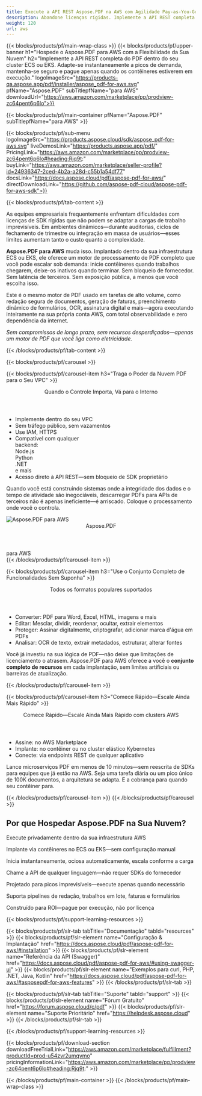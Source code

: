 ```yaml
---
title: Execute a API REST Aspose.PDF na AWS com Agilidade Pay-as-You-Go | ECS & EKS Pronto
description: Abandone licenças rígidas. Implemente a API REST completa do Aspose.PDF dentro do seu cluster AWS ECS ou EKS—escalone sob demanda, controle a infraestrutura e pague apenas quando processar.
weight: 120
url: aws
---
```


{{< blocks/products/pf/main-wrap-class >}}
{{< blocks/products/pf/upper-banner
h1="Hospede o Aspose.PDF para AWS com a Flexibilidade da Sua Nuvem"
h2="Implemente a API REST completa do PDF dentro do seu cluster ECS ou EKS. Adapte-se instantaneamente a picos de demanda, mantenha-se seguro e pague apenas quando os contêineres estiverem em execução."
logoImageSrc="https://products-qa.aspose.app/pdf/installer/aspose_pdf-for-aws.svg"
pfName="Aspose.PDF"
subTitlepfName="para AWS"
downloadUrl="https://aws.amazon.com/marketplace/pp/prodview-zc64pent6p6lo">}}

{{< blocks/products/pf/main-container pfName="Aspose.PDF" subTitlepfName="para AWS" >}}

{{< blocks/products/pf/sub-menu logoImageSrc="https://products.aspose.cloud/sdk/aspose_pdf-for-aws.svg" liveDemosLink="https://products.aspose.app/pdf/" PricingLink="https://aws.amazon.com/marketplace/pp/prodview-zc64pent6p6lo#heading:Rjq9t:" buyLink="https://aws.amazon.com/marketplace/seller-profile?id=24936347-2ced-4b2a-a28d-c55b1a54df77" docsLink="https://docs.aspose.cloud/pdf/aspose-pdf-for-aws/" directDownloadLink="https://github.com/aspose-pdf-cloud/aspose-pdf-for-aws-sdk">}}

{{< blocks/products/pf/tab-content >}}
<p>As equipes empresariais frequentemente enfrentam dificuldades com licenças de SDK rígidas que não podem se adaptar a cargas de trabalho imprevisíveis. Em ambientes dinâmicos—durante auditorias, ciclos de fechamento de trimestre ou integração em massa de usuários—esses limites aumentam tanto o custo quanto a complexidade.</p>

<p><strong>Aspose.PDF para AWS</strong> muda isso. Implantado dentro da sua infraestrutura ECS ou EKS, ele oferece um motor de processamento de PDF completo que você pode escalar sob demanda: inicie contêineres quando trabalhos chegarem, deixe-os inativos quando terminar. Sem bloqueio de fornecedor. Sem latência de terceiros. Sem exposição pública, a menos que você escolha isso.</p>

<p>Este é o mesmo motor de PDF usado em tarefas de alto volume, como redação segura de documentos, geração de faturas, preenchimento dinâmico de formulários, OCR, assinatura digital e mais—agora executando inteiramente na sua própria conta AWS, com total observabilidade e zero dependência da internet.</p>

<p><em>Sem compromissos de longo prazo, sem recursos desperdiçados—apenas um motor de PDF que você liga como eletricidade.</em></p>
{{< /blocks/products/pf/tab-content >}}

{{< blocks/products/pf/carousel >}}

{{< blocks/products/pf/carousel-item h3="Traga o Poder da Nuvem PDF para o Seu VPC" >}}
<div class="diagram1 d1-cloud">
<div class="d1-row">
<div class="d1-col d1-right">
<header><i class="fa fa-lock"></i>Quando o Controle Importa, Vá para o Interno</header>
<ul>
<li>Implemente dentro do seu VPC</li>
<li>Sem tráfego público, sem vazamentos</li>
<li>Use IAM, HTTPS</li>
<li>Compatível com qualquer<br> backend:<br>Node.js<br>Python<br>.NET<br>e mais</li>
<li>Acesso direto à API REST—sem bloqueio de SDK proprietário</li>
</ul>
<p>Quando você está construindo sistemas onde a integridade dos dados e o tempo de atividade são inegociáveis, descarregar PDFs para APIs de terceiros não é apenas ineficiente—é arriscado. Coloque o processamento onde você o controla.</p>
</div>
</div>
<div class="d1-logo">
<img src="https://products-qa.aspose.app/pdf/installer/aspose_pdf-for-aws.svg" alt="Aspose.PDF para AWS">
<header>Aspose.PDF</header>
<footer>para AWS</footer>
</div>
</div>
{{< /blocks/products/pf/carousel-item >}}

{{< blocks/products/pf/carousel-item h3="Use o Conjunto Completo de Funcionalidades Sem Suponha" >}}
<div class="diagram1 d1-cloud">
<div class="d1-row">
<div class="d1-col d1-right">
<header><i class="fa fa-lock"></i>Todos os formatos populares suportados</header>
<ul>
<li>Converter: PDF para Word, Excel, HTML, imagens e mais</li>
<li>Editar: Mesclar, dividir, reordenar, ocultar, extrair elementos</li>
<li>Proteger: Assinar digitalmente, criptografar, adicionar marca d'água em PDFs</li>
<li>Analisar: OCR de texto, extrair metadados, estruturar, alterar fontes</li>
</ul>
<p>Você já investiu na sua lógica de PDF—não deixe que limitações de licenciamento o atrasem. Aspose.PDF para AWS oferece a você o <strong>conjunto completo de recursos</strong> em cada implantação, sem limites artificiais ou barreiras de atualização.</p>
</div>
</div>
</div>
{{< /blocks/products/pf/carousel-item >}}

{{< blocks/products/pf/carousel-item h3="Comece Rápido—Escale Ainda Mais Rápido" >}}
<div class="diagram1 d1-cloud">
<div class="d1-row">
<div class="d1-col d1-right">
<header><i class="fa fa-lock"></i>Comece Rápido—Escale Ainda Mais Rápido com clusters AWS</header>
<ul>
<li>Assine: no AWS Marketplace</li>
<li>Implante: no contêiner ou no cluster elástico Kybernetes</li>
<li>Conecte: via endpoints REST de qualquer aplicativo</li>
</ul>
<p>Lance microserviços PDF em menos de 10 minutos—sem reescrita de SDKs para equipes que já estão na AWS. Seja uma tarefa diária ou um pico único de 100K documentos, a arquitetura se adapta. E a cobrança para quando seu contêiner para.</p>
</div>
</div>
</div>
{{< /blocks/products/pf/carousel-item >}}
{{< /blocks/products/pf/carousel >}}

<div class="container-fluid features-section bg-gray singleproduct">
<a class="anchor" id="features" name="features"></a>
<div class="row">
<div class="container">
<h2 class="pr-ft">Por que Hospedar Aspose.PDF na Sua Nuvem?</h2>
<div class="col-lg-4"><em class="fa fa-shield ico-blue fa-2x col-lg-2"></em><p class="col-lg-10">Execute privadamente dentro da sua infraestrutura AWS</p></div>
<div class="col-lg-4"><em class="fa fa-server ico-blue fa-2x col-lg-2"></em><p class="col-lg-10">Implante via contêineres no ECS ou EKS—sem configuração manual</p></div>
<div class="col-lg-4"><em class="fa fa-server ico-blue fa-2x col-lg-2"></em><p class="col-lg-10">Inicia instantaneamente, ociosa automaticamente, escala conforme a carga</p></div>
<div class="col-lg-4"><em class="fa fa-code ico-blue fa-2x col-lg-2"></em><p class="col-lg-10">Chame a API de qualquer linguagem—não requer SDKs do fornecedor</p></div>
<div class="col-lg-4"><em class="fa fa-clock-o ico-blue fa-2x col-lg-2"></em><p class="col-lg-10">Projetado para picos imprevisíveis—execute apenas quando necessário</p></div>
<div class="col-lg-4"><em class="fa fa-wrench ico-blue fa-2x col-lg-2"></em><p class="col-lg-10">Suporta pipelines de redação, trabalhos em lote, faturas e formulários</p></div>
<div class="col-lg-4"><em class="fa fa-bar-chart ico-blue fa-2x col-lg-2"></em><p class="col-lg-10">Construído para ROI—pague por execução, não por licença</p></div>
</div>
</div>
</div>

<script>
document.addEventListener('DOMContentLoaded', function() {
  setTimeout(function() {
    document.querySelectorAll('a.btn-primary[href="https://purchase.aspose.cloud/buy"]')
      .forEach(btn => btn.href = "https://aws.amazon.com/marketplace/fulfillment?productId=prod-u54zvr2umqvmo");
    
    document.querySelectorAll('a.btn-warning[href="https://dashboard.aspose.cloud"]')
      .forEach(btn => btn.href = "https://aws.amazon.com/marketplace/pp/prodview-zc64pent6p6lo");
  }, 1000);
});
</script>

{{< blocks/products/pf/support-learning-resources >}}

{{< blocks/products/pf/slr-tab tabTitle="Documentação" tabId="resources" >}}
{{< blocks/products/pf/slr-element name="Configuração & Implantação" href="https://docs.aspose.cloud/pdf/aspose-pdf-for-aws/#installation" >}}
{{< blocks/products/pf/slr-element name="Referência da API (Swagger)" href="https://docs.aspose.cloud/pdf/aspose-pdf-for-aws/#using-swagger-ui" >}}
{{< blocks/products/pf/slr-element name="Exemplos para curl, PHP, .NET, Java, Kotlin" href="https://docs.aspose.cloud/pdf/aspose-pdf-for-aws/#asposepdf-for-aws-features" >}}
{{< /blocks/products/pf/slr-tab >}}

{{< blocks/products/pf/slr-tab tabTitle="Suporte" tabId="support" >}}
{{< blocks/products/pf/slr-element name="Fórum Gratuito" href="https://forum.aspose.cloud/c/pdf" >}}
{{< blocks/products/pf/slr-element name="Suporte Prioritário" href="https://helpdesk.aspose.cloud" >}}
{{< /blocks/products/pf/slr-tab >}}

{{< /blocks/products/pf/support-learning-resources >}}

{{< blocks/products/pf/download-section
downloadFreeTrialLink="https://aws.amazon.com/marketplace/fulfillment?productId=prod-u54zvr2umqvmo"
pricingInformationLink="https://aws.amazon.com/marketplace/pp/prodview-zc64pent6p6lo#heading:Rjq9t:" >}}

{{< /blocks/products/pf/main-container >}}
{{< /blocks/products/pf/main-wrap-class >}}


